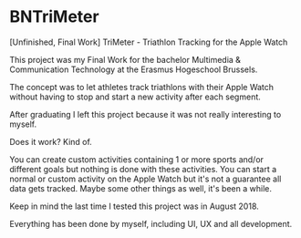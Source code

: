 # BNTriMeter
[Unfinished, Final Work] TriMeter - Triathlon Tracking for the Apple Watch

This project was my Final Work for the bachelor Multimedia & Communication Technology at the Erasmus Hogeschool Brussels.

The concept was to let athletes track triathlons with their Apple Watch without having to stop and start a new activity after each segment.

After graduating I left this project because it was not really interesting to myself.

Does it work? Kind of.

You can create custom activities containing 1 or more sports and/or different goals but nothing is done with these activities. You can start a normal or custom activity on the Apple Watch but it's not a guarantee all data gets tracked. Maybe some other things as well, it's been a while.

Keep in mind the last time I tested this project was in August 2018.

Everything has been done by myself, including UI, UX and all development.

